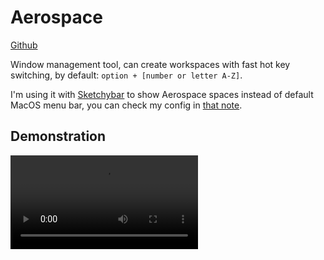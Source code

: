 # Aerospace

[Github](https://github.com/nikitabobko/AeroSpace)

Window management tool, can create workspaces with fast hot key switching, by default:
`option + [number or letter A-Z]`.

I'm using it with [Sketchybar](https://github.com/FelixKratz/SketchyBar) to show Aerospace spaces instead of default MacOS menu bar, you can check my config in [that note](/mac-os-config/sketchybar).

## Demonstration

<video controls="controls" src="/setup-recording.mp4" />

I keep the setup very minimalistic, here's my binding:

- `option + 1`: Open the browser, I'm using [Zen](https://zen-browser.app/)
- `option + 2`: Open Cursor with browser on the side
- `option + 3`: Cursor with [brain repo](https://github.com/shestaya-liniya/brain), the place where I store my notes, I'using [Vitepress](https://vitepress.dev/) so it's automatically transformed into my personal website with my notes
- `option + 4`: Finder with terminal
- `option + 5`: Free space to open some file previews or anything else

## Install

```bash
brew install --cask nikitabobko/tap/aerospace
```
